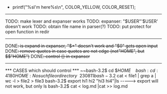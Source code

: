 - printf("%sI'm here%s\n", COLOR_YELLOW, COLOR_RESET);
	
-----------------------------------------------------------------------
TODO: make lexer and expanser works
TODO: expanser: "$USER"'$USER' doesn't work
TODO: obtain file name in parser(?)
TODO: put protect for open function in redir


-----------------------------------------------------------------------
DONE~~: is expand in expanser, "$*" doesn't work and "$0" gets open input~~
DONE~~: remove quotes in case quotes are not edge (not"HOME", but $$"HOME")~~
DONE~~: control {} in expanser~~





-----------------------------------------------------------------------
*** CASES which should control ***
~~bash-3.2$ cd $$HOME~~
~~bash: cd: 4180HOME: No such file or directory~~230811
bash-3.2$ cat < file1 | grep a | wc -l > file2 > file3
bash-3.2$ export hi1 hi2 "hi3 hi4"|ls -----> export will not work, but only ls
bash-3.2$ cat < log.md |cat >> log.md 





